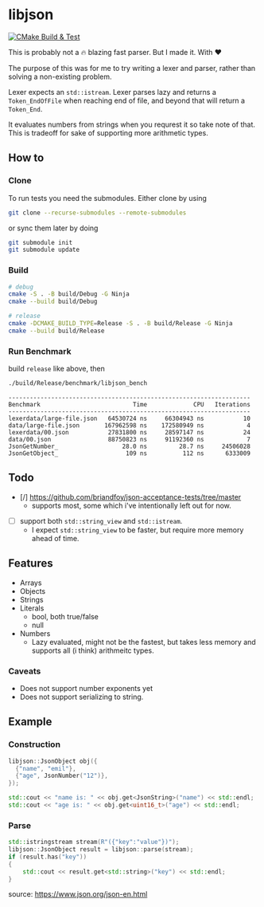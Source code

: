 # libjson

[![CMake Build & Test](https://github.com/emilekberg/libjson/actions/workflows/cmake-build.yml/badge.svg)](https://github.com/emilekberg/libjson/actions/workflows/cmake-build.yml)

This is probably not a :fire: blazing fast parser. But I made it. With :hearts:

The purpose of this was for me to try writing a lexer and parser, rather than solving a non-existing problem.

Lexer expects an `std::istream`. Lexer parses lazy and returns a `Token_EndOfFile` when reaching end of file, and beyond that will return a `Token_End`.

It evaluates numbers from strings when you requrest it so take note of that. This is tradeoff for sake of supporting more arithmetic types.

## How to 

### Clone

To run tests you need the submodules. Either clone by using 
```bash
git clone --recurse-submodules --remote-submodules
```

or sync them later by doing

```bash
git submodule init
git submodule update
```

### Build

```bash
# debug
cmake -S . -B build/Debug -G Ninja
cmake --build build/Debug

# release
cmake -DCMAKE_BUILD_TYPE=Release -S . -B build/Release -G Ninja
cmake --build build/Release
```

### Run Benchmark

build `release` like above, then
```bash
./build/Release/benchmark/libjson_bench
```

```
--------------------------------------------------------------------
Benchmark                          Time             CPU   Iterations
--------------------------------------------------------------------
lexerdata/large-file.json   64530724 ns     66304943 ns           10
data/large-file.json       167962598 ns    172580949 ns            4
lexerdata/00.json           27831800 ns     28597147 ns           24
data/00.json                88750823 ns     91192360 ns            7
JsonGetNumber_                  28.0 ns         28.7 ns     24506028
JsonGetObject_                   109 ns          112 ns      6333009
```

## Todo

- [/] https://github.com/briandfoy/json-acceptance-tests/tree/master
  - supports most, some which i've intentionally left out for now.
- [ ] support both `std::string_view` and `std::istream`.
  - I expect `std::string_view` to be faster, but require more memory ahead of time.

## Features

- Arrays
- Objects
- Strings
- Literals
  - bool, both true/false
  - null
- Numbers
  - Lazy evaluated, might not be the fastest, but takes less memory and supports all (i think) arithmeitc types. 

### Caveats

- Does not support number exponents yet
- Does not support serializing to string.

## Example

### Construction
```cpp
libjson::JsonObject obj({
  {"name", "emil"},
  {"age", JsonNumber("12")},
});

std::cout << "name is: " << obj.get<JsonString>("name") << std::endl;
std::cout << "age is: " << obj.get<uint16_t>("age") << std::endl;
```


### Parse
```cpp
std::istringstream stream(R"({"key":"value"})");
libjson::JsonObject result = libjson::parse(stream);
if (result.has("key"))
{
    std::cout << result.get<std::string>("key") << std::endl;
}
```

source: https://www.json.org/json-en.html

